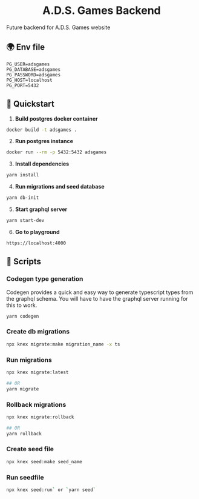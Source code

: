 <h1 align="center">
  A.D.S. Games Backend
</h1>

Future backend for A.D.S. Games website

## 🌍 Env file

```
PG_USER=adsgames
PG_DATABASE=adsgames
PG_PASSWORD=adsgames
PG_HOST=localhost
PG_PORT=5432
```

## 🔧 Quickstart

1. **Build postgres docker container**

```bash
docker build -t adsgames .
```

2. **Run postgres instance**

```bash
docker run --rm -p 5432:5432 adsgames
```

3. **Install dependencies**

```bash
yarn install
```

4. **Run migrations and seed database**

```bash
yarn db-init
```

5. **Start graphql server**

```bash
yarn start-dev
```

6. **Go to playground**

`https://localhost:4000`

## 📝 Scripts

### Codegen type generation

Codegen provides a quick and easy way to generate typescript types from the graphql schema. You will have to have the graphql server running for this to work.

```bash
yarn codegen
```

### Create db migrations

```bash
npx knex migrate:make migration_name -x ts
```

### Run migrations

```bash
npx knex migrate:latest

## OR
yarn migrate
```

### Rollback migrations

```bash
npx knex migrate:rollback

## OR
yarn rollback
```

### Create seed file

```bash
npx knex seed:make seed_name
```

### Run seedfile

```bash
npx knex seed:run` or `yarn seed`

```
